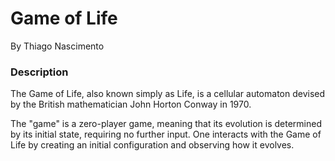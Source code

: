 # Game of Life
By Thiago Nascimento

### Description

The Game of Life, also known simply as Life, is a cellular automaton devised by the
British mathematician John Horton Conway in 1970.

The "game" is a zero-player game,
meaning that its evolution is determined by its initial state, requiring no further
input. One interacts with the Game of Life by creating an initial configuration and
observing how it evolves.
